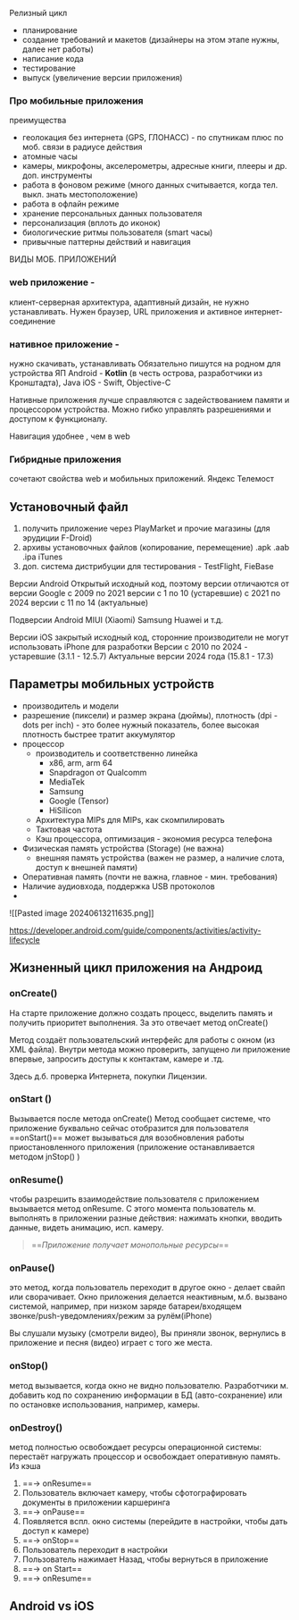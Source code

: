 Релизный цикл
- планирование
- создание требований и макетов (дизайнеры на этом этапе нужны, далее нет работы)
- написание кода 
- тестирование
- выпуск (увеличение версии приложения)

### Про мобильные приложения
преимущества
- геолокация без интернета (GPS, ГЛОНАСС) - по спутникам плюс по моб. связи в радиусе действия
- атомные часы 
- камеры, микрофоны, акселерометры, адресные книги, плееры и др. доп. инструменты
- работа в фоновом режиме (много данных считывается, когда тел. выкл. знать местоположение)
- работа в офлайн режиме 
- хранение персональных данных пользователя
- персонализация (вплоть до иконок)
- биологические ритмы пользователя (smart часы)
- привычные паттерны действий и навигация

ВИДЫ МОБ. ПРИЛОЖЕНИЙ
### web приложение - 
клиент-серверная архитектура, адаптивный дизайн, не нужно устанавливать.
Нужен браузер, URL приложения и активное интернет- соединение

### нативное приложение - 
нужно скачивать, устанавливать
Обязательно пишутся на родном для устройства ЯП
Android - **Kotlin** (в честь острова, разработчики из Кронштадта), Java
iOS - Swift, Objective-C

Нативные приложения лучше справляются с задействованием памяти и процессором устройства. Можно гибко управлять разрешениями и доступом к функционалу.

Навигация удобнее , чем в web

### Гибридные приложения
сочетают свойства web  и мобильных приложений. Яндекс Телемост

## Установочный файл
1. получить приложение через PlayMarket  и прочие магазины (для эрудиции F-Droid)
2. архивы установочных файлов (копирование, перемещение)   .apk  .aab  .ipa    iTunes 
3.  доп. система дистрибуции для тестирования - TestFlight, FieBase

Версии Android
Открытый исходный код, поэтому версии отличаются от версии Google
с 2009 по 2021 версии с 1 по 10 (устаревшие)
с 2021 по 2024 версии с 11 по 14 (актуальные)

Подверсии Android 
MIUI (Xiaomi)
Samsung
Huawei
и т.д.

Версии iOS
закрытый исходный код, сторонние производители не могут использовать iPhone для разработки
Версии с 2010 по 2024 - устаревшие (3.1.1 - 12.5.7)
Актуальные версии 2024 года (15.8.1 - 17.3)


## Параметры мобильных устройств
- производитель и модели
- разрешение (пиксели) и размер экрана (дюймы), плотность (dpi - dots per inch) - это более нужный показатель, более высокая плотность быстрее тратит аккумулятор
- процессор 
	- производитель и соответственно линейка
		- x86, arm, arm 64
		- Snapdragon от Qualcomm
		- MediaTek
		- Samsung
		- Google (Tensor)
		- HiSilicon
	- Архитектура MIPs для MIPs, как скомпилировать
	- Тактовая частота
	- Кэш процессора, оптимизация - экономия ресурса телефона
- Физическая память устройства (Storage) (не важна)
	- внешняя память устройства (важен не размер, а наличие слота, доступ к внешней памяти)
- Оперативная память (почти не важна, главное - мин. требования)
- Наличие аудиовхода, поддержка USB протоколов
- 


![[Pasted image 20240613211635.png]]


https://developer.android.com/guide/components/activities/activity-lifecycle
## Жизненный цикл приложения на Андроид
### onCreate()
На старте приложение должно создать процесс, выделить память и получить приоритет выполнения. За это отвечает метод onCreate() 

Метод создаёт пользовательский интерфейс для работы  с окном (из ХМL файла). Внутри метода можно проверить, запущено ли приложение впервые, запросить доступы к контактам, камере и .тд.

Здесь д.б. проверка Интернета, покупки Лицензии.

### onStart ()
Вызывается после метода onCreate()
Метод сообщает системе, что приложение буквально сейчас  отобразится для пользователя
==onStart()== может вызываться для возобновления работы приостановленного приложения (приложение останавливается методом jnStop() )

### onResume()
чтобы разрешить взаимодействие пользователя с приложением вызывается метод onResume. С этого момента пользователь м. выполнять в приложении разные действия: нажимать кнопки, вводить данные, видеть анимацию, исп. камеру. 
> ==*Приложение получает монопольные ресурсы*==

### onPause()
это метод, когда пользователь переходит в другое окно - делает свайп или сворачивает.
Окно приложения делается неактивным, м.б. вызвано системой, например, при низком заряде батареи/входящем звонке/push-уведомлениях/режим за рулём(iPhone) 

Вы слушали музыку (смотрели видео), Вы приняли звонок, вернулись в приложение и песня (видео) играет с того же места.
### onStop()
метод вызывается, когда окно не видно пользователю. Разработчики м. добавить код по сохранению информации в БД (авто-сохранение) или по остановке использования, например, камеры.  

### onDestroy()
метод полностью освобождает ресурсы операционной системы: перестаёт нагружать процессор и освобождает оперативную память.
Из кэша

1. ==-> onResume== 
2. Пользователь включает камеру, чтобы сфотографировать документы в приложении каршеринга
3. ==-> onPause==
4.  Появляется вспл. окно системы (перейдите в настройки, чтобы дать доступ к камере)
5. ==-> onStop==
6. Пользователь переходит в настройки
7. Пользователь нажимает Назад, чтобы вернуться в приложение
8. ==-> on Start==
9. ==-> onResume==
## Android vs iOS 


